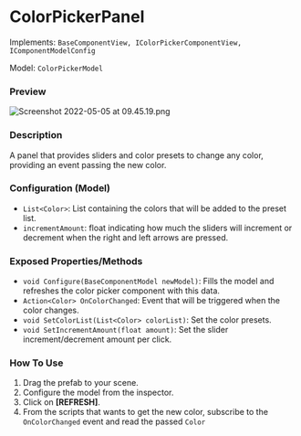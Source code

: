 # ColorPickerPanel

Implements: `BaseComponentView, IColorPickerComponentView, IComponentModelConfig`

Model: `ColorPickerModel`

### Preview

![Screenshot 2022-05-05 at 09.45.19.png](color-picker-panel/Screenshot_2022-05-05_at_09.45.19.png)

### Description

A panel that provides sliders and color presets to change any color, providing an event passing the new color.

### Configuration (Model)

- `List<Color>`: List containing the colors that will be added to the preset list.
- `incrementAmount`: float indicating how much the sliders will increment or decrement when the right and left arrows are pressed.

### Exposed Properties/Methods

- `void Configure(BaseComponentModel newModel)`: Fills the model and refreshes the color picker component with this data.
- `Action<Color> OnColorChanged`: Event that will be triggered when the color changes.
- `void SetColorList(List<Color> colorList)`: Set the color presets.
- `void SetIncrementAmount(float amount)`: Set the slider increment/decrement amount per click.

### How To Use

1. Drag the prefab to your scene.
2. Configure the model from the inspector.
3. Click on **[REFRESH]**.
4. From the scripts that wants to get the new color, subscribe to the `OnColorChanged` event and read the passed `Color`